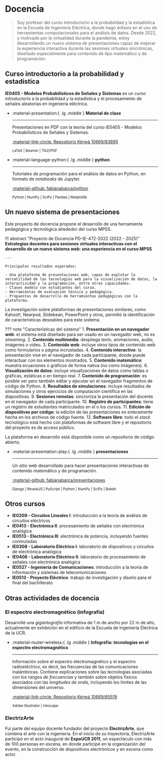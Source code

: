 # Docencia

> Soy profesor del curso introductorio a la probabilidad y la estadística en la Escuela de Ingeniería Eléctrica, donde hago énfasis en el uso de herramientas computacionales para el análisis de datos. Desde 2022, y motivado por la virtualidad durante la pandemia, estoy desarrollando un nuevo sistema de presentaciones capaz de mejorar la experiencia interactiva durante las sesiones virtuales sincrónicas, diseñado especialmente para contenido de tipo matemático y de programación.

## Curso introductorio a la probabilidad y estadística

**IE0405 - Modelos Probabilísticos de Señales y Sistemas** es un curso introductorio a la probabilidad y la estadística y el procesamiento de señales aleatorias en ingeniería eléctrica.

<div class="grid cards" markdown>

-  :material-presentation:{ .lg .middle } **Material de clase**
    
    ---
    
    Presentaciones en PDF con la teoría del curso IE0405 - Modelos Probabilísticos de Señales y Sistemas.

    [:material-link-circle: Repositorio Kérwá 10669/83895](https://kerwa.ucr.ac.cr/handle/10669/83895)

    <small>LaTeX | Beamer | TikZ/PGF</small>

-  :material-language-python:{ .lg .middle } **python**
    
    ---
    
    Tutoriales de programación para el análisis de datos en Python, en formato de *notebooks* de Jupyter.

    [:material-github: fabianabarca/python](https://github.com/fabianabarca/python)

    <small>Python | NumPy | SciPy | Pandas | Matplotlib</small>

</div>

## Un nuevo sistema de presentaciones

Este proyecto de docencia propone el desarrollo de una herramienta pedagógica y tecnológica alrededor del curso MPSS.

!!! abstract "Proyecto de Docencia PD-IE-472-2022 (2022 - 2025)"
    **Estrategias docentes para sesiones virtuales interactivas con el desarrollo de un nuevo sistema web: una experiencia en el curso MPSS**

    ---

    Principales resultados esperados:
    
    - Una plataforma de presentaciones web, capaz de explotar la versatilidad de las tecnologías web para la visualización de datos, la interactividad y la programación, entre otras capacidades.
    - Clases modelo con estudiantes del curso.
    - Herramientas de evaluación técnica y pedagógica.
    - Propuestas de desarrollo de herramientas pedagógicas con la plataforma.

La investigación sobre plataformas de presentaciones similares, como Kahoot!, Nearpod, Slidebean, PowerPoint y otros, permitió la identificación de características deseables para este sistema.

??? note "Características del sistema"
    1. **Presentación en un navegador web**: el sistema está diseñado para ser usado en un navegador web, no es *streaming*.
    2. **Contenido multimedia**: despliega texto, animaciones, audio, imágenes o video.
    3. **Contenido web**: incluye otros tipos de contenido web como formularios o página incrustadas.
    4. **Contenido interactivo**: la presentación vive en el navegador de cada participante, donde puede interactuar con los elementos mostrados.
    5. **Contenido matemático**: muestra ecuaciones o gráficos de forma nativa (no como imágenes).
    6. **Visualización de datos**: incluye visualizaciones de datos como tablas o gráficas, estáticas o en tiempo real.
    7. **Contenido de programación**: es posible ver pero también editar y ejecutar en el navegador fragmentos de código de Python.
    8. **Resultados de simulaciones**: incluye resultados de simulaciones y otros ejercicios de computación científica en las diapositivas.
    9. **Sesiones remotas**: sincroniza la presentación del docente en el navegador de cada participante.
    10. **Registro de participantes**: tiene un registro de estudiantes matriculados en el o los cursos.
    11. **Edición de diapositivas por código**: la edición de las presentaciones es enteramente hecha en los archivos de código fuente.
    12. **Software libre**: todo el *stack* tecnológico está hecho con plataformas de software libre y el repositorio del proyecto es de acceso público.

La plataforma en desarrollo está disponible como un repositorio de código abierto.

<div class="grid cards" markdown>

-  :material-presentation-play:{ .lg .middle } **presentaciones**
    
    ---
    
    Un sitio web desarrollado para hacer presentaciones interactivas de contenido matemático y de programación.

    [:material-github: fabianabarca/presentaciones](https://github.com/fabianabarca/presentaciones)

    <small>Django | RevealJS | PyScript | Python | NumPy | SciPy | Bokeh</small>

</div>

## Otros cursos

- **IE0209 - Circuitos Lineales I**: introducción a la teoría de análisis de circuitos eléctricos
- **IE0413 - Electrónica II**: procesamiento de señales con electrónica analógica
- **IE0513 - Electrónica III**: electrónica de potencia, incluyendo fuentes conmutadas
- **IE0308 - Laboratorio Eléctrico I**: laboratorio de dispositivos y circuitos de electrónica analógica
- **IE0408 - Laboratorio Eléctrico II**: laboratorio de procesamiento de señales con electrónica analógica
- **IE0527 - Ingeniería de Comunicaciones**: introducción a la teoría de información y sistemas de telecomunicaciones
- **IE0513 - Proyecto Eléctrico**: trabajo de investigación y diseño para el final del bachillerato

## Otras actividades de docencia

### El espectro electromagnético (infografía)

Desarrollé una *gigantografía* informativa de 1 m de ancho por 22 m de alto, actualmente en exhibición en el edificio de la Escuela de Ingeniería Eléctrica de la UCR.

<div class="grid cards" markdown>

-  :material-router-wireless:{ .lg .middle } **Infografía: tecnologías en el espectro electromagnético**
    
    ---
    
    Información sobre el espectro electromagnético y el espectro radioeléctrico, es decir, las frecuencias de las comunicaciones inalámbricas. Contiene explicaciones sobre las tecnologías asociadas con los *rangos de frecuencias* y también sobre objetos físicos asociados con las *longitudes de onda*, incluyendo los límites de las dimensiones del universo.

    [:material-link-circle: Repositorio Kérwá 10669/85519](https://kerwa.ucr.ac.cr/handle/10669/85519)

    <small>Adobe Illustrator | Inkscape</small>

</div>

### ElectrizArte

Fui parte del equipo docente fundador del proyecto **ElectrizArte**, que combina el arte con la ingeniería. En el inicio de su trayectoria, ElectrizArte participó en el acto inaugural de **ExpoUCR 2011**, un espectáculo con más de 100 personas en escena, en donde participé en la organización del evento, en la construcción de dispositivos electrónicos y en escena como actor.
